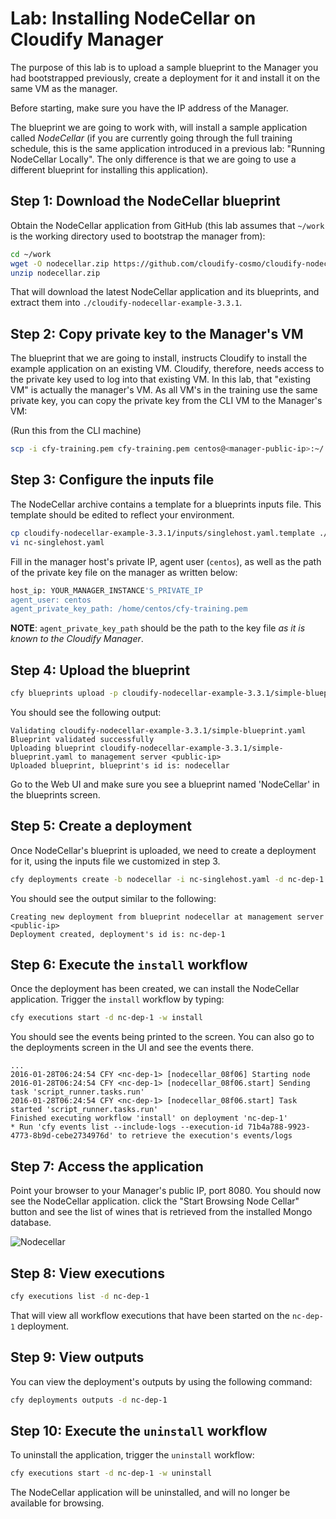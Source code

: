 # Lab: Installing NodeCellar on Cloudify Manager

The purpose of this lab is to upload a sample blueprint to the Manager you had bootstrapped previously, create a deployment for it and install it on the same VM as the manager.

Before starting, make sure you have the IP address of the Manager.

The blueprint we are going to work with, will install a sample application called *NodeCellar* (if you are
currently going through the full training schedule, this is the same application introduced in a previous lab:
"Running NodeCellar Locally". The only difference is that we are going to use a different blueprint for
installing this application).
 
## Step 1: Download the NodeCellar blueprint

Obtain the NodeCellar application from GitHub (this lab assumes that `~/work` is the working directory used to bootstrap the manager from):

```bash
cd ~/work
wget -O nodecellar.zip https://github.com/cloudify-cosmo/cloudify-nodecellar-example/archive/3.3.1.zip
unzip nodecellar.zip
```

That will download the latest NodeCellar application and its blueprints, and extract them into `./cloudify-nodecellar-example-3.3.1`.

## Step 2: Copy private key to the Manager's VM

The blueprint that we are going to install, instructs Cloudify to install the example application on an existing VM.
Cloudify, therefore, needs access to the private key used to log into that existing VM. In this lab, that "existing VM"
is actually the manager's VM. As all VM's in the training use the same private key, you can copy the private key from
the CLI VM to the Manager's VM:

(Run this from the CLI machine)

```bash
scp -i cfy-training.pem cfy-training.pem centos@<manager-public-ip>:~/
```

## Step 3: Configure the inputs file

The NodeCellar archive contains a template for a blueprints inputs file. This template should be edited to reflect your environment.

```bash
cp cloudify-nodecellar-example-3.3.1/inputs/singlehost.yaml.template ./nc-singlehost.yaml
vi nc-singlehost.yaml
```

Fill in the manager host's private IP, agent user (`centos`), as well as the path of the private key file on the manager as written below:

```bash
host_ip: YOUR_MANAGER_INSTANCE'S_PRIVATE_IP
agent_user: centos
agent_private_key_path: /home/centos/cfy-training.pem
```

**NOTE**: `agent_private_key_path` should be the path to the key file *as it is known to the Cloudify Manager*.

## Step 4: Upload the blueprint

```bash
cfy blueprints upload -p cloudify-nodecellar-example-3.3.1/simple-blueprint.yaml -b nodecellar
```

You should see the following output:

```
Validating cloudify-nodecellar-example-3.3.1/simple-blueprint.yaml
Blueprint validated successfully
Uploading blueprint cloudify-nodecellar-example-3.3.1/simple-blueprint.yaml to management server <public-ip>
Uploaded blueprint, blueprint's id is: nodecellar
```

Go to the Web UI and make sure you see a blueprint named 'NodeCellar' in the blueprints screen.

## Step 5: Create a deployment

Once NodeCellar's blueprint is uploaded, we need to create a deployment for it, using the inputs file we customized in step 3.

```bash
cfy deployments create -b nodecellar -i nc-singlehost.yaml -d nc-dep-1
```

You should see the output similar to the following:

```
Creating new deployment from blueprint nodecellar at management server <public-ip>
Deployment created, deployment's id is: nc-dep-1
```

## Step 6: Execute the `install` workflow

Once the deployment has been created, we can install the NodeCellar application. Trigger the `install` workflow by typing:

```bash
cfy executions start -d nc-dep-1 -w install
```

You should see the events being printed to the screen. You can also go to the deployments screen in the UI and see the events there. 

```
...
2016-01-28T06:24:54 CFY <nc-dep-1> [nodecellar_08f06] Starting node
2016-01-28T06:24:54 CFY <nc-dep-1> [nodecellar_08f06.start] Sending task 'script_runner.tasks.run'
2016-01-28T06:24:54 CFY <nc-dep-1> [nodecellar_08f06.start] Task started 'script_runner.tasks.run'
Finished executing workflow 'install' on deployment 'nc-dep-1'
* Run 'cfy events list --include-logs --execution-id 71b4a788-9923-4773-8b9d-cebe2734976d' to retrieve the execution's events/logs
```

## Step 7: Access the application

Point your browser to your Manager's public IP, port 8080. You should now see the NodeCellar application. click the "Start Browsing Node Cellar" button and see the list of wines that is retrieved from the installed Mongo database.

![Nodecellar](../../../raw/3.3.1/running-nodecellar-on-manager/nodecellar.png "NodeCellar")

## Step 8: View executions

```bash
cfy executions list -d nc-dep-1
```

That will view all workflow executions that have been started on the `nc-dep-1` deployment.

## Step 9: View outputs

You can view the deployment's outputs by using the following command:

```bash
cfy deployments outputs -d nc-dep-1
```

## Step 10: Execute the `uninstall` workflow

To uninstall the application, trigger the `uninstall` workflow:

```bash
cfy executions start -d nc-dep-1 -w uninstall
```

The NodeCellar application will be uninstalled, and will no longer be available for browsing.